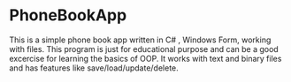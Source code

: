 # PhoneBookApp
This is a simple phone book app written in C# , Windows Form, working with files.
This program is just for educational purpose and can be a good excercise for learning the basics of OOP. 
It works with text and binary files and has features like save/load/update/delete.
